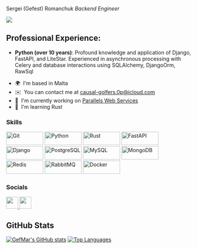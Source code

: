 Sergei (Gefest) Romanchuk *Backend Engineer*

<a href="https://www.github.com/GefMar" target="_blank" rel="noreferrer"><img src="https://img.shields.io/github/followers/GefMar?logo=github&style=for-the-badge&color=0891b2&labelColor=1c1917" /></a>

## Professional Experience:  
- **Python (over 10 years)**: Profound knowledge and application of Django, FastAPI, and LiteStar. 
  Experienced in asynchronous processing with Celery and database interactions using SQLAlchemy, DjangoOrm, RawSql
  
* 🌍  I'm based in Malta  
* ✉️  You can contact me at [causal-golfers.0p@icloud.com](mailto:causal-golfers.0p@icloud.com)  
* 🚀  I'm currently working on [Parallels Web Services](http://www.parallels.com/eu/)  
* 🧠  I'm learning Rust



### Skills  

<p align="left"> 
<a href="https://git-scm.com/" target="_blank" rel="noreferrer"><img src="https://img.shields.io/badge/Git-F05032?style=for-the-badge&logo=git&logoColor=white" width="100" height="36" alt="Git" /></a>
<a href="https://www.python.org/" target="_blank" rel="noreferrer"><img src="https://img.shields.io/badge/Python-3776AB?style=for-the-badge&logo=python&logoColor=white" width="100" height="36" alt="Python" /></a>
<a href="https://www.rust-lang.org/" target="_blank" rel="noreferrer"><img src="https://img.shields.io/badge/Rust-000000?style=for-the-badge&logo=rust&logoColor=white" width="100" height="36" alt="Rust" /></a>
<a href="https://fastapi.tiangolo.com/" target="_blank" rel="noreferrer"><img src="https://img.shields.io/badge/FastAPI-009688?style=for-the-badge&logo=fastapi&logoColor=white" width="100" height="36" alt="FastAPI" /></a>
<a href="https://www.djangoproject.com/" target="_blank" rel="noreferrer"><img src="https://img.shields.io/badge/Django-092E20?style=for-the-badge&logo=django&logoColor=white" width="100" height="36" alt="Django" /></a>
<a href="https://www.postgresql.org/" target="_blank" rel="noreferrer"><img src="https://img.shields.io/badge/PostgreSQL-336791?style=for-the-badge&logo=postgresql&logoColor=white" width="100" height="36" alt="PostgreSQL" /></a>
<a href="https://www.mysql.com/" target="_blank" rel="noreferrer"><img src="https://img.shields.io/badge/MySQL-4479A1?style=for-the-badge&logo=mysql&logoColor=white" width="100" height="36" alt="MySQL" /></a>
<a href="https://www.mongodb.com/" target="_blank" rel="noreferrer"><img src="https://img.shields.io/badge/MongoDB-47A248?style=for-the-badge&logo=mongodb&logoColor=white" width="100" height="36" alt="MongoDB" /></a>
<a href="https://redis.io/" target="_blank" rel="noreferrer"><img src="https://img.shields.io/badge/Redis-DC382D?style=for-the-badge&logo=redis&logoColor=white" width="100" height="36" alt="Redis" /></a>
<a href="https://www.rabbitmq.com/" target="_blank" rel="noreferrer"><img src="https://img.shields.io/badge/RabbitMQ-FF6600?style=for-the-badge&logo=rabbitmq&logoColor=white" width="100" height="36" alt="RabbitMQ" /></a>
<a href="https://www.docker.com/" target="_blank" rel="noreferrer"><img src="https://img.shields.io/badge/Docker-2496ED?style=for-the-badge&logo=docker&logoColor=white" width="100" height="36" alt="Docker" /></a>
</p>

### Socials  
<p align="left"> 
<a href="https://www.github.com/GefMar" target="_blank" rel="noreferrer"> 
<img src="https://raw.githubusercontent.com/danielcranney/readme-generator/main/public/icons/socials/github.svg" width="32" height="32" /> 
</a> 
<a href="https://www.linkedin.com/in/romserg/" target="_blank" rel="noreferrer"> 
<img src="https://raw.githubusercontent.com/danielcranney/readme-generator/main/public/icons/socials/linkedin.svg" width="32" height="32" /> 
</a>
</p>

## <b>GitHub Stats</b>

<a href="http://www.github.com/GefMar"><img src="https://github-readme-stats.vercel.app/api?username=GefMar&show_icons=true&hide=&count_private=true&title_color=0891b2&text_color=ffffff&icon_color=0891b2&bg_color=1c1917&hide_border=true&show_icons=true" alt="GefMar's GitHub stats" /></a>
<a href="https://github.com/GefMar" align="left"><img src="https://github-readme-stats.vercel.app/api/top-langs/?username=GefMar&langs_count=10&title_color=0891b2&text_color=ffffff&icon_color=0891b2&bg_color=1c1917&hide_border=true&locale=en&custom_title=Top%20%Languages" alt="Top Languages" /></a>
